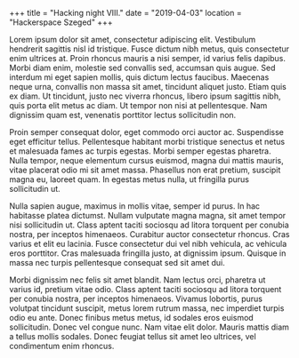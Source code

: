 +++
title = "Hacking night VIII."
date = "2019-04-03"
location = "Hackerspace Szeged"
+++

Lorem ipsum dolor sit amet, consectetur adipiscing elit. Vestibulum hendrerit sagittis nisl id tristique. Fusce dictum nibh metus, quis consectetur enim ultrices at. Proin rhoncus mauris a nisi semper, id varius felis dapibus. Morbi diam enim, molestie sed convallis sed, accumsan quis augue. Sed interdum mi eget sapien mollis, quis dictum lectus faucibus. Maecenas neque urna, convallis non massa sit amet, tincidunt aliquet justo. Etiam quis ex diam. Ut tincidunt, justo nec viverra rhoncus, libero ipsum sagittis nibh, quis porta elit metus ac diam. Ut tempor non nisi at pellentesque. Nam dignissim quam est, venenatis porttitor lectus sollicitudin non.

Proin semper consequat dolor, eget commodo orci auctor ac. Suspendisse eget efficitur tellus. Pellentesque habitant morbi tristique senectus et netus et malesuada fames ac turpis egestas. Morbi semper egestas pharetra. Nulla tempor, neque elementum cursus euismod, magna dui mattis mauris, vitae placerat odio mi sit amet massa. Phasellus non erat pretium, suscipit magna eu, laoreet quam. In egestas metus nulla, ut fringilla purus sollicitudin ut.

Nulla sapien augue, maximus in mollis vitae, semper id purus. In hac habitasse platea dictumst. Nullam vulputate magna magna, sit amet tempor nisi sollicitudin ut. Class aptent taciti sociosqu ad litora torquent per conubia nostra, per inceptos himenaeos. Curabitur auctor consectetur rhoncus. Cras varius et elit eu lacinia. Fusce consectetur dui vel nibh vehicula, ac vehicula eros porttitor. Cras malesuada fringilla justo, at dignissim ipsum. Quisque in massa nec turpis pellentesque consequat sed sit amet dui.

Morbi dignissim nec felis sit amet blandit. Nam lectus orci, pharetra ut varius id, pretium vitae odio. Class aptent taciti sociosqu ad litora torquent per conubia nostra, per inceptos himenaeos. Vivamus lobortis, purus volutpat tincidunt suscipit, metus lorem rutrum massa, nec imperdiet turpis odio eu ante. Donec finibus metus metus, id sodales eros euismod sollicitudin. Donec vel congue nunc. Nam vitae elit dolor. Mauris mattis diam a tellus mollis sodales. Donec feugiat tellus sit amet leo ultrices, vel condimentum enim rhoncus.
